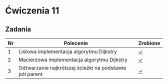 # Ćwiczenia 11

## Zadania

| Nr| Polecenie |Zrobione |
|--|--|--|
|1 | Listowa implementacja algorytmu Dijkstry|[✓](../lab12/01.cpp "zad 1")|
|2 | Macierzowa implementacja algorytmu Dijkstry|[✓](../lab12/02.cpp "zad 2")|
|3 | Odtwarzanie najkrótszej ścieżki na podstawie pól parent|[✓](../lab12/03.cpp "zad 3")|